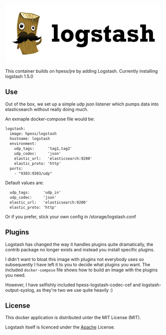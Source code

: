 ![Logstash](/logstash.png?raw=true "Logstash")

This container builds on hpess/jre by adding Logstash. Currently installing logstash 1.5.0

## Use
Out of the box, we set up a simple udp json listener which pumps data into elasticsearch without really doing much.

An exmaple docker-compose file would be:
```
logstash:
  image: hpess/logstash
  hostname: logstash
  environment:
    udp_tags:      'tag1,tag2'
    udp_codec:     'json'
    elastic_url:   'elasticsearch:9200'
	elastic_proto: 'http' 
  ports:
    - "9303:9303/udp"
```
Default values are:
``` 
  udp_tags:      'udp_in'
  udp_codec:     'json'
  elastic_url:   'elasticsearch:9200'
  elastic_proto: 'http'
```

Or if you prefer, stick your own config in /storage/logstash.conf

## Plugins
Logstash has changed the way it handles plugins quite dramatically, the contrib package no longer exists and instead you install specific plugins.  

I didn't want to bloat this image with plugins not everybody uses so subsequently I have left it to you to decide what plugins you want.  The included `docker-compose` file shows how to build an image with the plugins you need.

However, I have selfishly included hpess-logstash-codec-cef and logstash-output-syslog, as they're two we use quite heavily :)

## License
This docker application is distributed unter the MIT License (MIT).

Logstash itself is licenced under the [Apache](https://github.com/elastic/logstash/blob/master/LICENSE) License.
